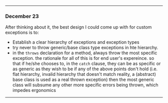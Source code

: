 

---
### December 23

After thinking about it, the best design I could come up with for custom exceptions is to:
- Establish a clear hierarchy of exceptions and exception types
- try never to throw generic/base class type exceptions in hte hierarchy.
- in the `throws` declaration for a method, always throw the most specific exception.
the rationale for all of this is for end user's expereince.
so that if he/she chooses to, in the `catch` clause, they can be as specific or as generic as they wish to be
  if any of the above points don't hold (i.e. flat hierarchy, invalid hierarchy that doesn't match reality, a (abstract) base class is used as a real thrown exception)
  then the most generic class will subsume any other more specific errors being thrown, which impedes ergonomics
---